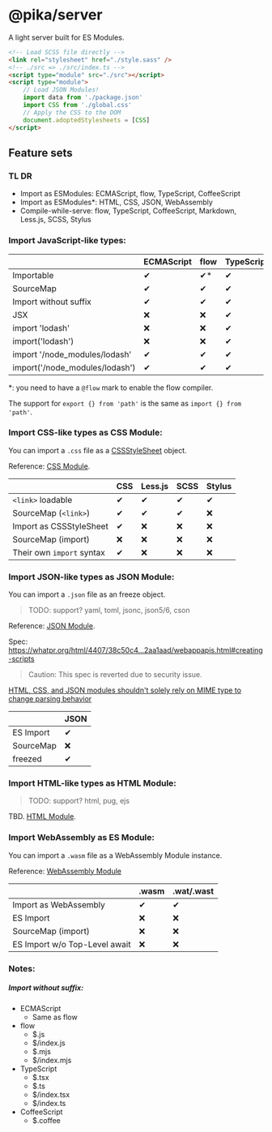 # @pika/server

A light server built for ES Modules.

```html
<!-- Load SCSS file directly -->
<link rel="stylesheet" href="./style.sass" />
<!-- ./src => ./src/index.ts -->
<script type="module" src="./src"></script>
<script type="module">
    // Load JSON Modules!
    import data from './package.json'
    import CSS from './global.css'
    // Apply the CSS to the DOM
    document.adoptedStylesheets = [CSS]
</script>
```

## Feature sets

### TL DR

-   Import as ESModules: ECMAScript, flow, TypeScript, CoffeeScript
-   Import as ESModules\*: HTML, CSS, JSON, WebAssembly
-   Compile-while-serve: flow, TypeScript, CoffeeScript, Markdown, Less.js, SCSS, Stylus

### Import JavaScript-like types:

|                                | ECMAScript | flow | TypeScript | CoffeeScript |
| ------------------------------ | ---------- | ---- | ---------- | ------------ |
| Importable                     | ✔          | ✔\*  | ✔          | ✔            |
| SourceMap                      | ✔          | ✔    | ✔          | ✔            |
| Import without suffix          | ✔          | ✔    | ✔          | ✔            |
| JSX                            | ❌         | ❌   | ✔          | ❌           |
| import 'lodash'                | ❌         | ❌   | ✔          | ❌           |
| import('lodash')               | ❌         | ❌   | ✔          | ❌           |
| import '/node_modules/lodash'  | ✔          | ✔    | ✔          | ✔            |
| import('/node_modules/lodash') | ✔          | ✔    | ✔          | ✔            |

\*: you need to have a `@flow` mark to enable the flow compiler.

The support for `export {} from 'path'` is the same as `import {} from 'path'`.

### Import CSS-like types as CSS Module:

You can import a `.css` file as a [CSSStyleSheet](https://wicg.github.io/construct-stylesheets/index.html) object.

Reference: [CSS Module](https://github.com/w3c/webcomponents/issues/759).

|                           | CSS | Less.js | SCSS | Stylus |
| ------------------------- | --- | ------- | ---- | ------ |
| `<link>` loadable         | ✔   | ✔       | ✔    | ✔      |
| SourceMap (`<link>`)      | ✔   | ✔       | ✔    | ❌     |
| Import as CSSStyleSheet   | ✔   | ❌      | ❌   | ❌     |
| SourceMap (import)        | ❌  | ❌      | ❌   | ❌     |
| Their own `import` syntax | ✔   | ❌      | ❌   | ❌     |

### Import JSON-like types as JSON Module:

You can import a `.json` file as an freeze object.

> TODO: support? yaml, toml, jsonc, json5/6, cson

Reference: [JSON Module](https://github.com/whatwg/html/issues/4315).

Spec: https://whatpr.org/html/4407/38c50c4...2aa1aad/webappapis.html#creating-scripts

> Caution: This spec is reverted due to security issue.

[HTML, CSS, and JSON modules shouldn't solely rely on MIME type to change parsing behavior](https://github.com/w3c/webcomponents/issues/839)

|           | JSON |
| --------- | ---- |
| ES Import | ✔    |
| SourceMap | ❌   |
| freezed   | ✔    |

### Import HTML-like types as HTML Module:

> TODO: support? html, pug, ejs

TBD. [HTML Module](https://github.com/w3c/webcomponents/issues/645).

### Import WebAssembly as ES Module:

You can import a `.wasm` file as a WebAssembly Module instance.

Reference: [WebAssembly Module](https://github.com/WebAssembly/esm-integration/tree/master/proposals/esm-integration)

|                               | .wasm | .wat/.wast |
| ----------------------------- | ----- | ---------- |
| Import as WebAssembly         | ✔     | ✔          |
| ES Import                     | ❌    | ❌         |
| SourceMap (import)            | ❌    | ❌         |
| ES Import w/o Top-Level await | ❌    | ❌         |

### Notes:

##### Import without suffix:

-   ECMAScript
    -   Same as flow
-   flow
    -   \$.js
    -   \$/index.js
    -   \$.mjs
    -   \$/index.mjs
-   TypeScript
    -   \$.tsx
    -   \$.ts
    -   \$/index.tsx
    -   \$/index.ts
-   CoffeeScript
    -   \$.coffee
